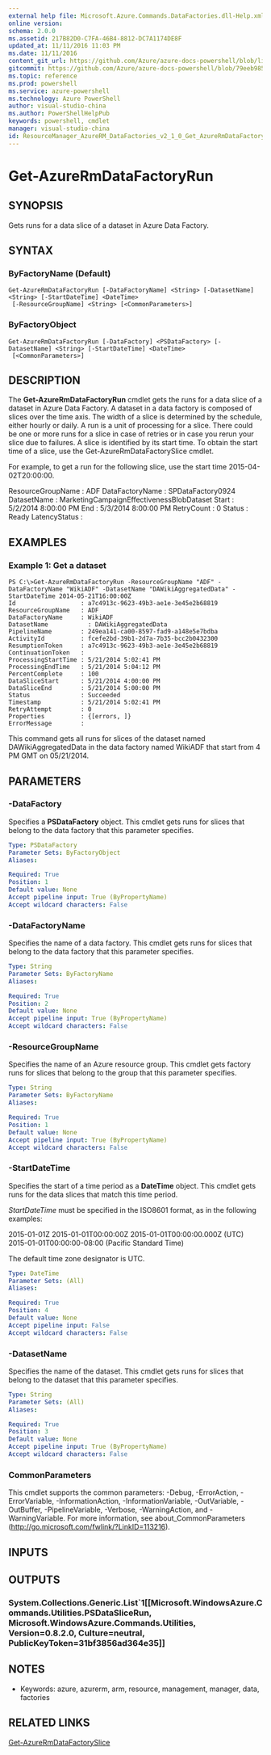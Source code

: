 ```yaml
---
external help file: Microsoft.Azure.Commands.DataFactories.dll-Help.xml
online version: 
schema: 2.0.0
ms.assetid: 217B82D0-C7FA-46B4-8812-DC7A1174DE8F
updated_at: 11/11/2016 11:03 PM
ms.date: 11/11/2016
content_git_url: https://github.com/Azure/azure-docs-powershell/blob/live/azureps-cmdlets-docs/ResourceManager/AzureRM.DataFactories/v2.1.0/Get-AzureRmDataFactoryRun.md
gitcommit: https://github.com/Azure/azure-docs-powershell/blob/79eeb985ea480979357fb4695832a0c3d29a48bf/azureps-cmdlets-docs/ResourceManager/AzureRM.DataFactories/v2.1.0/Get-AzureRmDataFactoryRun.md
ms.topic: reference
ms.prod: powershell
ms.service: azure-powershell
ms.technology: Azure PowerShell
author: visual-studio-china
ms.author: PowerShellHelpPub
keywords: powershell, cmdlet
manager: visual-studio-china
id: ResourceManager_AzureRM_DataFactories_v2_1_0_Get_AzureRmDataFactoryRun_md
---
```


# Get-AzureRmDataFactoryRun

## SYNOPSIS
Gets runs for a data slice of a dataset in Azure Data Factory.

## SYNTAX

### ByFactoryName (Default)
```
Get-AzureRmDataFactoryRun [-DataFactoryName] <String> [-DatasetName] <String> [-StartDateTime] <DateTime>
 [-ResourceGroupName] <String> [<CommonParameters>]
```

### ByFactoryObject
```
Get-AzureRmDataFactoryRun [-DataFactory] <PSDataFactory> [-DatasetName] <String> [-StartDateTime] <DateTime>
 [<CommonParameters>]
```

## DESCRIPTION
The **Get-AzureRmDataFactoryRun** cmdlet gets the runs for a data slice of a dataset in Azure Data Factory.
A dataset in a data factory is composed of slices over the time axis.
The width of a slice is determined by the schedule, either hourly or daily.
A run is a unit of processing for a slice.
There could be one or more runs for a slice in case of retries or in case you rerun your slice due to failures.
A slice is identified by its start time.
To obtain the start time of a slice, use the Get-AzureRmDataFactorySlice cmdlet.

For example, to get a run for the following slice, use the start time 2015-04-02T20:00:00.

ResourceGroupName  : ADF
DataFactoryName : SPDataFactory0924
DatasetName : MarketingCampaignEffectivenessBlobDataset
Start : 5/2/2014 8:00:00 PM
End : 5/3/2014 8:00:00 PM
RetryCount : 0
Status : Ready
LatencyStatus :

## EXAMPLES

### Example 1: Get a dataset
```
PS C:\>Get-AzureRmDataFactoryRun -ResourceGroupName "ADF" -DataFactoryName "WikiADF" -DatasetName "DAWikiAggregatedData" -StartDateTime 2014-05-21T16:00:00Z
Id                  : a7c4913c-9623-49b3-ae1e-3e45e2b68819
ResourceGroupName   : ADF
DataFactoryName     : WikiADF
DatasetName           : DAWikiAggregatedData
PipelineName        : 249ea141-ca00-8597-fad9-a148e5e7bdba
ActivityId          : fcefe2bd-39b1-2d7a-7b35-bcc2b0432300
ResumptionToken     : a7c4913c-9623-49b3-ae1e-3e45e2b68819
ContinuationToken   : 
ProcessingStartTime : 5/21/2014 5:02:41 PM
ProcessingEndTime   : 5/21/2014 5:04:12 PM
PercentComplete     : 100
DataSliceStart      : 5/21/2014 4:00:00 PM
DataSliceEnd        : 5/21/2014 5:00:00 PM
Status              : Succeeded
Timestamp           : 5/21/2014 5:02:41 PM
RetryAttempt        : 0
Properties          : {[errors, ]} 
ErrorMessage        :
```

This command gets all runs for slices of the dataset named DAWikiAggregatedData in the data factory named WikiADF that start from 4 PM GMT on 05/21/2014.

## PARAMETERS

### -DataFactory
Specifies a **PSDataFactory** object.
This cmdlet gets runs for slices that belong to the data factory that this parameter specifies.

```yaml
Type: PSDataFactory
Parameter Sets: ByFactoryObject
Aliases: 

Required: True
Position: 1
Default value: None
Accept pipeline input: True (ByPropertyName)
Accept wildcard characters: False
```

### -DataFactoryName
Specifies the name of a data factory.
This cmdlet gets runs for slices that belong to the data factory that this parameter specifies.

```yaml
Type: String
Parameter Sets: ByFactoryName
Aliases: 

Required: True
Position: 2
Default value: None
Accept pipeline input: True (ByPropertyName)
Accept wildcard characters: False
```

### -ResourceGroupName
Specifies the name of an Azure resource group.
This cmdlet gets factory runs for slices that belong to the group that this parameter specifies.

```yaml
Type: String
Parameter Sets: ByFactoryName
Aliases: 

Required: True
Position: 1
Default value: None
Accept pipeline input: True (ByPropertyName)
Accept wildcard characters: False
```

### -StartDateTime
Specifies the start of a time period as a **DateTime** object.
This cmdlet gets runs for the data slices that match this time period.

*StartDateTime* must be specified in the ISO8601 format, as in the following examples: 

2015-01-01Z
2015-01-01T00:00:00Z
2015-01-01T00:00:00.000Z (UTC) 
2015-01-01T00:00:00-08:00 (Pacific Standard Time)

The default time zone designator is UTC.

```yaml
Type: DateTime
Parameter Sets: (All)
Aliases: 

Required: True
Position: 4
Default value: None
Accept pipeline input: False
Accept wildcard characters: False
```

### -DatasetName
Specifies the name of the dataset.
This cmdlet gets runs for slices that belong to the dataset that this parameter specifies.

```yaml
Type: String
Parameter Sets: (All)
Aliases: 

Required: True
Position: 3
Default value: None
Accept pipeline input: True (ByPropertyName)
Accept wildcard characters: False
```

### CommonParameters
This cmdlet supports the common parameters: -Debug, -ErrorAction, -ErrorVariable, -InformationAction, -InformationVariable, -OutVariable, -OutBuffer, -PipelineVariable, -Verbose, -WarningAction, and -WarningVariable. For more information, see about_CommonParameters (http://go.microsoft.com/fwlink/?LinkID=113216).

## INPUTS

## OUTPUTS

### System.Collections.Generic.List`1[[Microsoft.WindowsAzure.Commands.Utilities.PSDataSliceRun, Microsoft.WindowsAzure.Commands.Utilities, Version=0.8.2.0, Culture=neutral, PublicKeyToken=31bf3856ad364e35]]

## NOTES
* Keywords: azure, azurerm, arm, resource, management, manager, data, factories

## RELATED LINKS

[Get-AzureRmDataFactorySlice](xref:ResourceManager/AzureRM.DataFactories/v2.1.0/Get-AzureRmDataFactorySlice.md)


